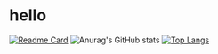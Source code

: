 # hello

[![Readme Card](https://github-readme-stats.vercel.app/api/pin/?username=54linxiu&repo=q-blog&theme=radical)](https://github.com/anuraghazra/github-readme-stats)
![Anurag's GitHub stats](https://github-readme-stats.vercel.app/api?username=54linxiu&show_icons=true&theme=radical)
[![Top Langs](https://github-readme-stats.vercel.app/api/top-langs/?username=54linxiu&langs_count=8&theme=radical)](https://github.com/anuraghazra/github-readme-stats)
